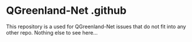 # QGreenland-Net .github

This repository is a used for QGreenland-Net issues that do not fit into any
other repo. Nothing else to see here...
